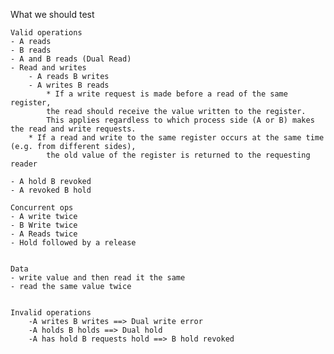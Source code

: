 What we should test

	Valid operations
	- A reads
	- B reads
	- A and B reads (Dual Read)
	- Read and writes
    	- A reads B writes
    	- A writes B reads
        	* If a write request is made before a read of the same register, 
			the read should receive the value written to the register. 
			This applies regardless to which process side (A or B) makes the read and write requests.
		* If a read and write to the same register occurs at the same time (e.g. from different sides),
			the old value of the register is returned to the requesting reader

	- A hold B revoked
  	- A revoked B hold

	Concurrent ops
	- A write twice
	- B Write twice
	- A Reads twice
	- Hold followed by a release


  	Data
	- write value and then read it the same
	- read the same value twice


	Invalid operations
		-A writes B writes ==> Dual write error
		-A holds B holds ==> Dual hold
		-A has hold B requests hold ==> B hold revoked
